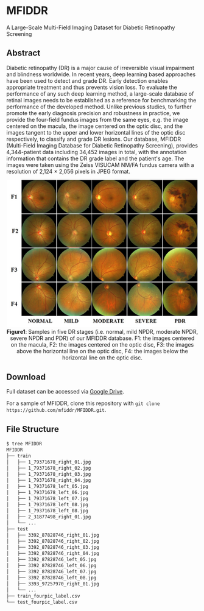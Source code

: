 # MFIDDR
A Large-Scale Multi-Field Imaging Dataset for Diabetic Retinopathy Screening
## Abstract
Diabetic retinopathy (DR) is a major cause of irreversible visual impairment and blindness worldwide. In recent years, deep learning based approaches have been used to detect and grade DR. Early detection enables appropriate treatment and thus prevents vision loss. To evaluate the performance of any such deep learning method, a large-scale database of retinal images needs to be established as a reference for benchmarking the performance of the developed method. Unlike previous studies, to further promote the early diagnosis precision and robustness in practice, we provide the four-field fundus images from the same eyes, e.g. the image centered on the macula, the image centered on the optic disc, and the images tangent to the upper and lower horizontal lines of the optic disc respectively, to classify and grade DR lesions. Our database, MFIDDR (Multi-Field Imaging Database for Diabetic Retinopathy Screening), provides 4,344-patient data including 34,452 images in total, with the annotation information that contains the DR grade label and the patient's age. The images were taken using the Zeiss VISUCAM NM/FA fundus camera with a resolution of 2,124 × 2,056 pixels in JPEG format.

<div align="center">
<img src="fig_01.jpg" width="500">
</br>
<strong>Figure1</strong>: Samples in five DR stages (i.e. normal, mild NPDR, moderate NPDR, severe NPDR and PDR) of our MFIDDR database. F1: the images centered on the macula, F2: the images centered on the optic disc, F3: the images above the horizontal line on the optic disc, F4: the images below the horizontal line on the optic disc.
</div>

## Download
Full dataset can be accessed via 
[Google Drive](https://drive.google.com/drive/folders/1wsoTlSYsOqVdCkGpJv_0yipWIQJnaqJk).

For a sample of MFIDDR, clone this repository with `git clone https://github.com/mfiddr/MFIDDR.git`.

## File Structure
```
$ tree MFIDDR
MFIDDR
├── train
│   ├── 1_79371678_right_01.jpg
│   ├── 1_79371678_right_02.jpg
│   ├── 1_79371678_right_03.jpg
│   ├── 1_79371678_right_04.jpg
│   ├── 1_79371678_left_05.jpg
│   ├── 1_79371678_left_06.jpg
│   ├── 1_79371678_left_07.jpg
│   ├── 1_79371678_left_08.jpg
│   ├── 1_79371678_left_08.jpg
│   ├── 2_31877498_right_01.jpg
│   └── ...
├── test
│   ├── 3392_87828746_right_01.jpg
│   ├── 3392_87828746_right_02.jpg
│   ├── 3392_87828746_right_03.jpg
│   ├── 3392_87828746_right_04.jpg
│   ├── 3392_87828746_left_05.jpg
│   ├── 3392_87828746_left_06.jpg
│   ├── 3392_87828746_left_07.jpg
│   ├── 3392_87828746_left_08.jpg
│   ├── 3393_97257970_right_01.jpg
│   └── ...
├── train_fourpic_label.csv
└── test_fourpic_label.csv
```


